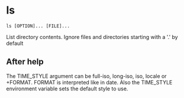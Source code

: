 # ls

```
ls [OPTION]... [FILE]...
```

List directory contents.
Ignore files and directories starting with a '.' by default

## After help

The TIME_STYLE argument can be full-iso, long-iso, iso, locale or +FORMAT. FORMAT is interpreted like in date. Also the TIME_STYLE environment variable sets the default style to use.
